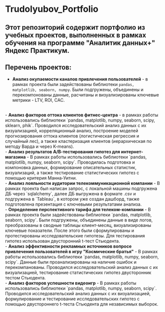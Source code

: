 # Trudolyubov_Portfolio
## Этот репозиторий содержит портфолио из учебных проектов, выполненных в рамках обучения на программе "Аналитик данных+" Яндекс Практикум.

## Перечень проектов:
- <b>Анализ окупаемости каналов привлечения пользователей</b> - в рамках проекта были задействованы библиотеки `pandas, matplotlib, seaborn, numpy`. Были подгружены, объединены и перекомпонованы данные, расчитаны и визуализированы ключевые метрики - LTV, ROI, CAC.
<br>
- <b>Анализ факторов оттока клиентов фитнес-центра</b> - в рамках работы использовались библиотеки `pandas, matplotlib, numpy, seaborn, scipy, sklearn, phik`. Проводился исследовательский анализ данных с их визуализацией, корреляционный анализ, построение моделей прогнозирования оттока клиентов (логистическая регрессия и случайный лес), а также кластеризация клиентов (иерархическая по методу Варда и через K-means).
<br>
- <b>Анализ результатов А/В-тестирования гипотез для интернет-магазина</b> - В рамках работы использовались библиотеки `pandas, matplotlib, numpy, seaborn, scipy`. Проводилась подготовка и компоновка данных, формирование описательных статистик, визуализаций, а также тестирование статистических гипотез с помощью критерия Манна-Уитни.
<br>
- <b>Анализ лояльности аудитории телекоммуникационной компании</b> - В рамках проекта был написан запрос, с локальной машины подгружена ДБ через `sqlalchemy`, далее ДБ выгружена в формате .csv и подгружена в `Tableau`, в котором уже создан дашборд, также подготовлена презентация с ключевыми результатами анализа.
<br>
- <b>Определение перспективного тарифа для телеком-компании</b> - В рамках проекта были задействованы библиотеки `pandas, matplotlib, seaborn, scipy`. Были подгружены, объединены данные в виде логов, преобразованы в сводные таблицы клиент-месяц, визуализированы ключевые показатели. После этого были сформулированы и протестированы исследовательские гипотезы. Для тестирования гипотез использован двусторонний t-тест Стьюдента.
<br>
- <b>Анализ эффективности рекламных источников вопросе привлечения пользователей в игру "Космические братья"</b> - В рамках работы использовались библиотеки `pandas, matplotlib, numpy, seaborn, scipy`. Данные были проанализированы на наличие ошибок и перекомпанованы. Проводился исследовательский анализ данных с их визуализацией, тестирование статистических гипотез двусторонник тестом Стьюдента.
<br>
- <b>Анализ факторов успешности видеоигр</b> - В рамках работы использовались библиотеки `pandas, matplotlib, numpy, seaborn, scipy`. Проводился исследовательский анализ данных с их визуализацией, формулирование и тестирование исследовательских гипотез с помощью двустороннего t-теста Стьюдента для независимых выборок.

